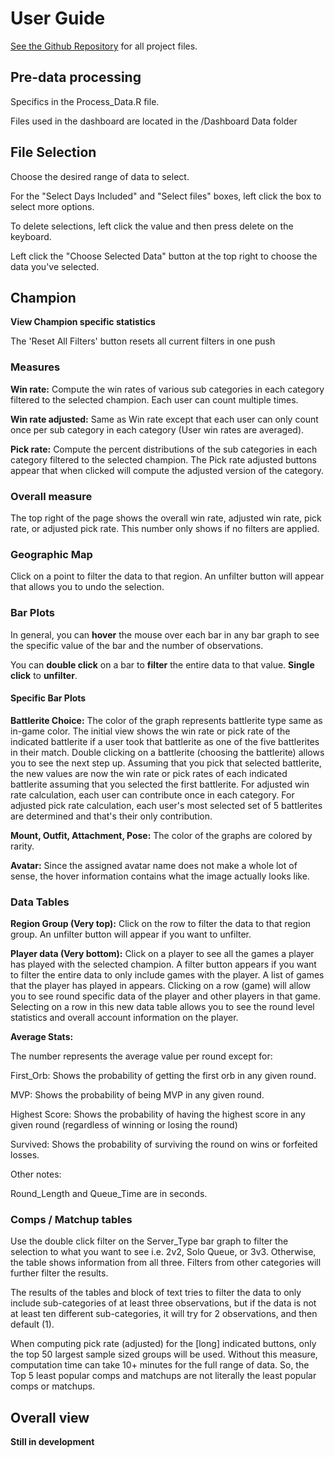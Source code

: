 # User Guide

[See the Github Repository](https://github.com/Skywind555/Personal-Projects) for all project files.

## Pre-data processing

Specifics in the Process_Data.R file.

Files used in the dashboard are located in the /Dashboard Data folder

## File Selection

Choose the desired range of data to select.

For the "Select Days Included" and "Select files" boxes, left click the box to select more options. 

To delete selections, left click the value and then press delete on the keyboard.

Left click the "Choose Selected Data" button at the top right to choose the data you've selected.

## Champion

**View Champion specific statistics**

The 'Reset All Filters' button resets all current filters in one push

### Measures

**Win rate:** Compute the win rates of various sub categories in each category filtered to the selected champion. Each user can count multiple times.

**Win rate adjusted:** Same as Win rate except that each user can only count once per sub category in each category (User win rates are averaged).

**Pick rate:** Compute the percent distributions of the sub categories in each category filtered to the selected champion. The Pick rate adjusted buttons appear that when clicked will compute the adjusted version of the category. 

### Overall measure

The top right of the page shows the overall win rate, adjusted win rate, pick rate, or adjusted pick rate. This number only shows if no filters are applied.

### Geographic Map

Click on a point to filter the data to that region. An unfilter button will appear that allows you to undo the selection.

### Bar Plots

In general, you can **hover** the mouse over each bar in any bar graph to see the specific value of the bar and the number of observations.

You can **double click** on a bar to **filter** the entire data to that value. **Single click** to **unfilter**.

#### Specific Bar Plots

**Battlerite Choice:** The color of the graph represents battlerite type same as in-game color. The initial view shows the win rate or pick rate of the indicated battlerite if a user took that battlerite as one of the five battlerites in their match. Double clicking on a battlerite (choosing the battlerite) allows you to see the next step up. Assuming that you pick that selected battlerite, the new values are now the win rate or pick rates of each indicated battlerite assuming that you selected the first battlerite. For adjusted win rate calculation, each user can contribute once in each category. For adjusted pick rate calculation, each user's most selected set of 5 battlerites are determined and that's their only contribution. 

**Mount, Outfit, Attachment, Pose:** The color of the graphs are colored by rarity.

**Avatar:** Since the assigned avatar name does not make a whole lot of sense, the hover information contains what the image actually looks like.

### Data Tables

**Region Group (Very top):** Click on the row to filter the data to that region group. An unfilter button will appear if you want to unfilter.

**Player data (Very bottom):** Click on a player to see all the games a player has played with the selected champion. A filter button appears if you want to filter the entire data to only include games with the player. A list of games that the player has played in appears. Clicking on a row (game) will allow you to see round specific data of the player and other players in that game. Selecting on a row in this new data table allows you to see the round level statistics and overall account information on the player.

**Average Stats:**

The number represents the average value per round except for:

First_Orb: Shows the probability of getting the first orb in any given round.

MVP: Shows the probability of being MVP in any given round.

Highest Score: Shows the probability of having the highest score in any given round (regardless of winning or losing the round)

Survived: Shows the probability of surviving the round on wins or forfeited losses.

Other notes:

Round_Length and Queue_Time are in seconds.

### Comps / Matchup tables

Use the double click filter on the Server_Type bar graph to filter the selection to what you want to see i.e. 2v2, Solo Queue, or 3v3. Otherwise, the table shows information from all three. Filters from other categories will further filter the results.

The results of the tables and block of text tries to filter the data to only include sub-categories of at least three observations, but if the data is not at least ten different sub-categories, it will try for 2 observations, and then default (1).

When computing pick rate (adjusted) for the [long] indicated buttons, only the top 50 largest sample sized groups will be used. Without this measure, computation time can take 10+ minutes for the full range of data. So, the Top 5 least popular comps and matchups are not literally the least popular comps or matchups.

## Overall view

**Still in development**